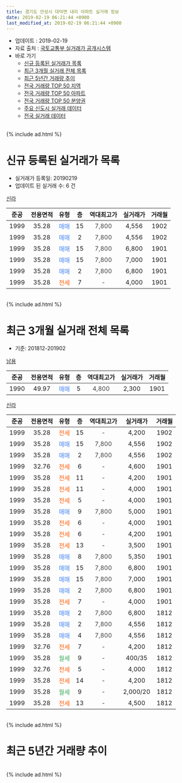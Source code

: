 ```yaml
---
title: 경기도 안성시 대덕면 내리 아파트 실거래 정보
date: 2019-02-19 06:21:44 +0900
last_modified_at: 2019-02-19 06:21:44 +0900
---
```


* 업데이트 : 2019-02-19
* 자료 출처 : [국토교통부 실거래가 공개시스템](http://rt.molit.go.kr)
* 바로 가기
    * [신규 등록된 실거래가 목록](#신규-등록된-실거래가-목록)
    * [최근 3개월 실거래 전체 목록](#최근-3개월-실거래-전체-목록)
    * [최근 5년간 거래량 추이](#최근-5년간-거래량-추이)
    * [전국 거래량 TOP 50 지역](https://ayogom.github.io/apt-trade-info/최근-3개월-전국에서-가장-거래가-많이-발생한-지역)
    * [전국 거래량 TOP 50 아파트](https://ayogom.github.io/apt-trade-info/최근-3개월-전국에서-가장-거래가-많이-발생한-아파트)
    * [전국 거래량 TOP 50 분양권](https://ayogom.github.io/apt-trade-info/최근-3개월-전국에서-가장-거래가-많이-발생한-분양권)
    * [주요 신도시 실거래 데이터](https://ayogom.github.io/apt-trade-info/주요-신도시)
    * [전국 실거래 데이터](https://ayogom.github.io/apt-trade-info/전국)
<br>
{% include ad.html %}
<br>

# 신규 등록된 실거래가 목록
* 실거래가 등록일: 20190219
* 업데이트 된 실거래 수: 6 건


[신라](https://search.naver.com/search.naver?query=%EA%B2%BD%EA%B8%B0%EB%8F%84+%EC%95%88%EC%84%B1%EC%8B%9C+%EB%8C%80%EB%8D%95%EB%A9%B4+%EB%82%B4%EB%A6%AC+%EC%8B%A0%EB%9D%BC)

|준공|전용면적|유형|층|역대최고가|실거래가|거래월|
|:---:|:---:|:---:|:---:|:---:|:---:|:---:|
|1999|35.28|<span style="color:#4285f3">매매</span>|15|<span style="color:#444444">7,800</span>|4,556|1902|
|1999|35.28|<span style="color:#4285f3">매매</span>|2|<span style="color:#444444">7,800</span>|4,556|1902|
|1999|35.28|<span style="color:#4285f3">매매</span>|15|<span style="color:#444444">7,800</span>|6,800|1901|
|1999|35.28|<span style="color:#4285f3">매매</span>|15|<span style="color:#444444">7,800</span>|7,000|1901|
|1999|35.28|<span style="color:#4285f3">매매</span>|2|<span style="color:#444444">7,800</span>|6,800|1901|
|1999|35.28|<span style="color:#ff5a00">전세</span>|7|<span style="color:#444444">-</span>|4,000|1901|


<br>
{% include ad.html %}
<br>

# 최근 3개월 실거래 전체 목록
* 기준: 201812-201902


[남용](https://search.naver.com/search.naver?query=%EA%B2%BD%EA%B8%B0%EB%8F%84+%EC%95%88%EC%84%B1%EC%8B%9C+%EB%8C%80%EB%8D%95%EB%A9%B4+%EB%82%B4%EB%A6%AC+%EB%82%A8%EC%9A%A9)

|준공|전용면적|유형|층|역대최고가|실거래가|거래월|
|:---:|:---:|:---:|:---:|:---:|:---:|:---:|
|1990|49.97|<span style="color:#4285f3">매매</span>|5|<span style="color:#444444">4,800</span>|2,300|1901|

[신라](https://search.naver.com/search.naver?query=%EA%B2%BD%EA%B8%B0%EB%8F%84+%EC%95%88%EC%84%B1%EC%8B%9C+%EB%8C%80%EB%8D%95%EB%A9%B4+%EB%82%B4%EB%A6%AC+%EC%8B%A0%EB%9D%BC)

|준공|전용면적|유형|층|역대최고가|실거래가|거래월|
|:---:|:---:|:---:|:---:|:---:|:---:|:---:|
|1999|35.28|<span style="color:#ff5a00">전세</span>|15|<span style="color:#444444">-</span>|4,200|1902|
|1999|35.28|<span style="color:#4285f3">매매</span>|15|<span style="color:#444444">7,800</span>|4,556|1902|
|1999|35.28|<span style="color:#4285f3">매매</span>|2|<span style="color:#444444">7,800</span>|4,556|1902|
|1999|32.76|<span style="color:#ff5a00">전세</span>|6|<span style="color:#444444">-</span>|4,600|1901|
|1999|35.28|<span style="color:#ff5a00">전세</span>|11|<span style="color:#444444">-</span>|4,200|1901|
|1999|35.28|<span style="color:#ff5a00">전세</span>|11|<span style="color:#444444">-</span>|4,000|1901|
|1999|35.28|<span style="color:#ff5a00">전세</span>|5|<span style="color:#444444">-</span>|4,000|1901|
|1999|35.28|<span style="color:#4285f3">매매</span>|9|<span style="color:#444444">7,800</span>|5,000|1901|
|1999|35.28|<span style="color:#ff5a00">전세</span>|6|<span style="color:#444444">-</span>|4,000|1901|
|1999|35.28|<span style="color:#ff5a00">전세</span>|6|<span style="color:#444444">-</span>|4,200|1901|
|1999|35.28|<span style="color:#ff5a00">전세</span>|13|<span style="color:#444444">-</span>|3,500|1901|
|1999|35.28|<span style="color:#4285f3">매매</span>|8|<span style="color:#444444">7,800</span>|5,350|1901|
|1999|35.28|<span style="color:#4285f3">매매</span>|15|<span style="color:#444444">7,800</span>|6,800|1901|
|1999|35.28|<span style="color:#4285f3">매매</span>|15|<span style="color:#444444">7,800</span>|7,000|1901|
|1999|35.28|<span style="color:#4285f3">매매</span>|2|<span style="color:#444444">7,800</span>|6,800|1901|
|1999|35.28|<span style="color:#ff5a00">전세</span>|7|<span style="color:#444444">-</span>|4,000|1901|
|1999|35.28|<span style="color:#4285f3">매매</span>|2|<span style="color:#444444">7,800</span>|6,800|1812|
|1999|35.28|<span style="color:#4285f3">매매</span>|2|<span style="color:#444444">7,800</span>|4,556|1812|
|1999|35.28|<span style="color:#4285f3">매매</span>|4|<span style="color:#444444">7,800</span>|4,556|1812|
|1999|32.76|<span style="color:#ff5a00">전세</span>|7|<span style="color:#444444">-</span>|4,200|1812|
|1999|35.28|<span style="color:#34a853">월세</span>|9|<span style="color:#444444">-</span>|400/35|1812|
|1999|32.76|<span style="color:#ff5a00">전세</span>|5|<span style="color:#444444">-</span>|4,000|1812|
|1999|35.28|<span style="color:#ff5a00">전세</span>|14|<span style="color:#444444">-</span>|4,200|1812|
|1999|35.28|<span style="color:#34a853">월세</span>|9|<span style="color:#444444">-</span>|2,000/20|1812|
|1999|35.28|<span style="color:#ff5a00">전세</span>|13|<span style="color:#444444">-</span>|4,500|1812|


<br>
{% include ad.html %}
<br>

# 최근 5년간 거래량 추이


<div style="width:100%;">
    <canvas id="deal_progress" height="200"></canvas>
</div>

<script>
new Chart(document.getElementById("deal_progress"), {
    type: 'line',
    data: {
        labels: ['201402','201403','201404','201405','201406','201407','201408','201409','201410','201411','201412','201501','201502','201503','201504','201505','201506','201507','201508','201509','201510','201511','201512','201601','201602','201603','201604','201605','201606','201607','201608','201609','201610','201611','201612','201701','201702','201703','201704','201705','201706','201707','201708','201709','201710','201711','201712','201801','201802','201803','201804','201805','201806','201807','201808','201809','201810','201811','201812','201901','201902'],
        datasets: [{
            label: '매매',
            pointRadius: 1,
            data: [1, 4, 14, 17, 10, 4, 5, 3, 1, 18, 29, 14, 2, 3, 25, 2, 6, 3, 19, 1, 0, 0, 9, 5, 1, 1, 2, 27, 0, 5, 1, 6, 7, 12, 9, 11, 8, 11, 4, 8, 6, 4, 3, 9, 6, 3, 7, 2, 2, 5, 5, 3, 0, 4, 4, 2, 6, 4, 3, 6, 2],
            borderColor: "rgba(255, 201, 14, 1)",
            backgroundColor: "rgba(255, 201, 14, 0.5)",
            fill: false,
            lineTension: 0
        },{
            label: '전월세',
            pointRadius: 1,
            data: [16, 5, 7, 4, 5, 7, 11, 7, 6, 9, 3, 6, 12, 9, 6, 9, 3, 6, 11, 4, 3, 7, 3, 7, 13, 9, 5, 9, 6, 4, 7, 3, 5, 2, 4, 8, 3, 6, 9, 7, 4, 2, 5, 5, 3, 5, 3, 8, 7, 7, 1, 6, 5, 9, 7, 4, 1, 1, 6, 8, 1],
            borderColor: "rgba(0, 141, 185, 1)",
            backgroundColor: "rgba(0, 141, 185, 0.5)",
            fill: false,
            lineTension: 0
        }
        ]
    },
    options: {
        responsive: true,
        title: {
            display: false
        },
        tooltips: {
            mode: 'index',
            intersect: false
        },
        hover: {
            mode: 'nearest',
            intersect: true
        },
        scales: {
            xAxes: [{
                display: true,
                scaleLabel: {
                    display: true,
                    labelString: '년/월'
                }
            }],
            yAxes: [{
                display: true,
                ticks: {
                    suggestedMin: 0,
                },
                scaleLabel: {
                    display: true,
                    labelString: '실거래 수'
                }
            }]
        }
    }
});

</script>


<br>
{% include ad.html %}
<br>

